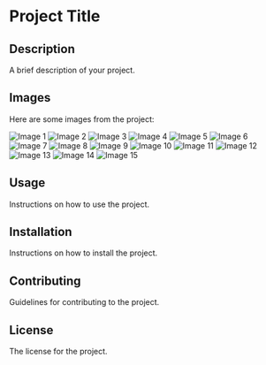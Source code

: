 # Project Title

## Description

A brief description of your project.

## Images

Here are some images from the project:

![Image 1](images/1.png)
![Image 2](images/2.png)
![Image 3](images/3.png)
![Image 4](images/4.png)
![Image 5](images/5.png)
![Image 6](images/6.png)
![Image 7](images/7.png)
![Image 8](images/8.png)
![Image 9](images/9.png)
![Image 10](images/10.png)
![Image 11](images/11.png)
![Image 12](images/12.png)
![Image 13](images/13.png)
![Image 14](images/14.png)
![Image 15](images/15.png)

## Usage

Instructions on how to use the project.

## Installation

Instructions on how to install the project.

## Contributing

Guidelines for contributing to the project.

## License

The license for the project.
